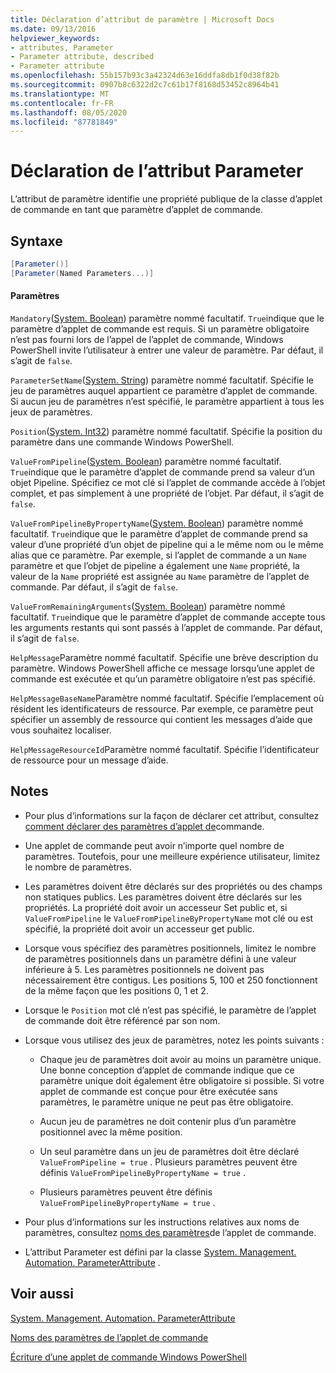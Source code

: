 ```yaml
---
title: Déclaration d’attribut de paramètre | Microsoft Docs
ms.date: 09/13/2016
helpviewer_keywords:
- attributes, Parameter
- Parameter attribute, described
- Parameter attribute
ms.openlocfilehash: 55b157b93c3a42324d63e16ddfa8db1f0d38f82b
ms.sourcegitcommit: 0907b8c6322d2c7c61b17f8168d53452c8964b41
ms.translationtype: MT
ms.contentlocale: fr-FR
ms.lasthandoff: 08/05/2020
ms.locfileid: "87781849"
---
```

# <a name="parameter-attribute-declaration"></a>Déclaration de l’attribut Parameter

L’attribut de paramètre identifie une propriété publique de la classe d’applet de commande en tant que paramètre d’applet de commande.

## <a name="syntax"></a>Syntaxe

```csharp
[Parameter()]
[Parameter(Named Parameters...)]
```

#### <a name="parameters"></a>Paramètres

`Mandatory`([System. Boolean](/dotnet/api/System.Boolean)) paramètre nommé facultatif. `True`indique que le paramètre d’applet de commande est requis. Si un paramètre obligatoire n’est pas fourni lors de l’appel de l’applet de commande, Windows PowerShell invite l’utilisateur à entrer une valeur de paramètre. Par défaut, il s’agit de `false`.

`ParameterSetName`([System. String](/dotnet/api/System.String)) paramètre nommé facultatif. Spécifie le jeu de paramètres auquel appartient ce paramètre d’applet de commande. Si aucun jeu de paramètres n’est spécifié, le paramètre appartient à tous les jeux de paramètres.

`Position`([System. Int32](/dotnet/api/System.Int32)) paramètre nommé facultatif. Spécifie la position du paramètre dans une commande Windows PowerShell.

`ValueFromPipeline`([System. Boolean](/dotnet/api/System.Boolean)) paramètre nommé facultatif. `True`indique que le paramètre d’applet de commande prend sa valeur d’un objet Pipeline. Spécifiez ce mot clé si l’applet de commande accède à l’objet complet, et pas simplement à une propriété de l’objet. Par défaut, il s’agit de `false`.

`ValueFromPipelineByPropertyName`([System. Boolean](/dotnet/api/System.Boolean)) paramètre nommé facultatif. `True`indique que le paramètre d’applet de commande prend sa valeur d’une propriété d’un objet de pipeline qui a le même nom ou le même alias que ce paramètre. Par exemple, si l’applet de commande a un `Name` paramètre et que l’objet de pipeline a également une `Name` propriété, la valeur de la `Name` propriété est assignée au `Name` paramètre de l’applet de commande. Par défaut, il s’agit de `false`.

`ValueFromRemainingArguments`([System. Boolean](/dotnet/api/System.Boolean)) paramètre nommé facultatif. `True`indique que le paramètre d’applet de commande accepte tous les arguments restants qui sont passés à l’applet de commande. Par défaut, il s’agit de `false`.

`HelpMessage`Paramètre nommé facultatif. Spécifie une brève description du paramètre. Windows PowerShell affiche ce message lorsqu’une applet de commande est exécutée et qu’un paramètre obligatoire n’est pas spécifié.

`HelpMessageBaseName`Paramètre nommé facultatif. Spécifie l’emplacement où résident les identificateurs de ressource. Par exemple, ce paramètre peut spécifier un assembly de ressource qui contient les messages d’aide que vous souhaitez localiser.

`HelpMessageResourceId`Paramètre nommé facultatif. Spécifie l’identificateur de ressource pour un message d’aide.

## <a name="remarks"></a>Notes

- Pour plus d’informations sur la façon de déclarer cet attribut, consultez [comment déclarer des paramètres d’applet de](./how-to-declare-cmdlet-parameters.md)commande.

- Une applet de commande peut avoir n’importe quel nombre de paramètres. Toutefois, pour une meilleure expérience utilisateur, limitez le nombre de paramètres.

- Les paramètres doivent être déclarés sur des propriétés ou des champs non statiques publics. Les paramètres doivent être déclarés sur les propriétés. La propriété doit avoir un accesseur Set public et, si `ValueFromPipeline` le `ValueFromPipelineByPropertyName` mot clé ou est spécifié, la propriété doit avoir un accesseur get public.

- Lorsque vous spécifiez des paramètres positionnels, limitez le nombre de paramètres positionnels dans un paramètre défini à une valeur inférieure à 5. Les paramètres positionnels ne doivent pas nécessairement être contigus. Les positions 5, 100 et 250 fonctionnent de la même façon que les positions 0, 1 et 2.

- Lorsque le `Position` mot clé n’est pas spécifié, le paramètre de l’applet de commande doit être référencé par son nom.

- Lorsque vous utilisez des jeux de paramètres, notez les points suivants :

  - Chaque jeu de paramètres doit avoir au moins un paramètre unique. Une bonne conception d’applet de commande indique que ce paramètre unique doit également être obligatoire si possible. Si votre applet de commande est conçue pour être exécutée sans paramètres, le paramètre unique ne peut pas être obligatoire.

  - Aucun jeu de paramètres ne doit contenir plus d’un paramètre positionnel avec la même position.

  - Un seul paramètre dans un jeu de paramètres doit être déclaré `ValueFromPipeline = true` . Plusieurs paramètres peuvent être définis `ValueFromPipelineByPropertyName = true` .

  - Plusieurs paramètres peuvent être définis `ValueFromPipelineByPropertyName = true` .

- Pour plus d’informations sur les instructions relatives aux noms de paramètres, consultez [noms des paramètres](standard-cmdlet-parameter-names-and-types.md)de l’applet de commande.

- L’attribut Parameter est défini par la classe [System. Management. Automation. ParameterAttribute](/dotnet/api/System.Management.Automation.ParameterAttribute) .

## <a name="see-also"></a>Voir aussi

[System. Management. Automation. ParameterAttribute](/dotnet/api/System.Management.Automation.ParameterAttribute)

[Noms des paramètres de l’applet de commande](standard-cmdlet-parameter-names-and-types.md)

[Écriture d’une applet de commande Windows PowerShell](./writing-a-windows-powershell-cmdlet.md)
